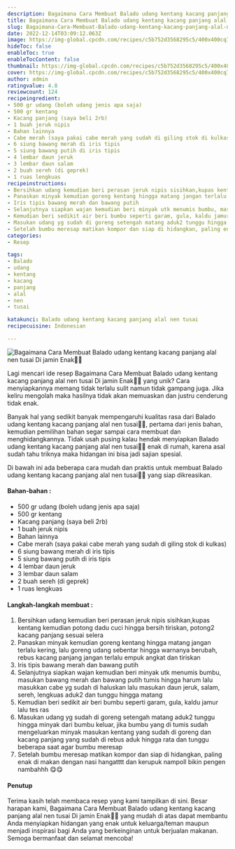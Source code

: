 ```yaml
---
description: Bagaimana Cara Membuat Balado udang kentang kacang panjang alal nen tusai Di jamin Enak"
title: Bagaimana Cara Membuat Balado udang kentang kacang panjang alal nen tusai Di jamin Enak
slug: Bagaimana-Cara-Membuat-Balado-udang-kentang-kacang-panjang-alal-nen-tusai-Di-jamin-Enak
date: 2022-12-14T03:09:12.063Z
image: https://img-global.cpcdn.com/recipes/c5b752d3568295c5/400x400cq70/photo.jpg
hideToc: false
enableToc: true
enableTocContent: false
thumbnail: https://img-global.cpcdn.com/recipes/c5b752d3568295c5/400x400cq70/photo.jpg
cover: https://img-global.cpcdn.com/recipes/c5b752d3568295c5/400x400cq70/photo.jpg
author: admin
ratingvalue: 4.8
reviewcount: 124
recipeingredient:
- 500 gr udang (boleh udang jenis apa saja)
- 500 gr kentang
- Kacang panjang (saya beli 2rb)
- 1 buah jeruk nipis
- Bahan lainnya
- Cabe merah (saya pakai cabe merah yang sudah di giling stok di kulkas)
- 6 siung bawang merah di iris tipis
- 5 siung bawang putih di iris tipis
- 4 lembar daun jeruk
- 3 lembar daun salam
- 2 buah sereh (di geprek)
- 1 ruas lengkuas
recipeinstructions:
- Bersihkan udang kemudian beri perasan jeruk nipis sisihkan,kupas kentang kemudian potong dadu cuci hingga bersih tiriskan, potong2 kacang panjang sesuai selera
- Panaskan minyak kemudian goreng kentang hingga matang jangan terlalu kering, lalu goreng udang sebentar hingga warnanya berubah, rebus kacang panjang jangan terlalu empuk angkat dan tiriskan
- Iris tipis bawang merah dan bawang putih
- Selanjutnya siapkan wajan kemudian beri minyak utk menumis bumbu, masukan bawang merah dan bawang putih tumis hingga harum lalu masukkan cabe yg sudah di haluskan lalu masukan daun jeruk, salam, sereh, lengkuas aduk2 dan tunggu hingga matang
- Kemudian beri sedikit air beri bumbu seperti garam, gula, kaldu jamur lalu tes ras
- Masukan udang yg sudah di goreng setengah matang aduk2 tunggu hingga minyak dari bumbu keluar, jika bumbu yang di tumis sudah mengeluarkan minyak masukan kentang yang sudah di goreng dan kacang panjang yang sudah di rebus aduk hingga rata dan tunggu beberapa saat agar bumbu meresap
- Setelah bumbu meresap matikan kompor dan siap di hidangkan, paling enak di makan dengan nasi hangatttt dan kerupuk nampoll bikin pengen nambahhh 😋😋
categories:
- Resep

tags:
- Balado
- udang
- kentang
- kacang
- panjang
- alal
- nen
- tusai

katakunci: Balado udang kentang kacang panjang alal nen tusai
recipecuisine: Indonesian

---
```


![Bagaimana Cara Membuat Balado udang kentang kacang panjang alal nen tusai Di jamin Enak👩‍🍳](https://img-global.cpcdn.com/recipes/c5b752d3568295c5/400x400cq70/photo.jpg)

Lagi mencari ide resep Bagaimana Cara Membuat Balado udang kentang kacang panjang alal nen tusai Di jamin Enak👩‍🍳 yang unik? Cara menyiapkannya memang tidak terlalu sulit namun tidak gampang juga. Jika keliru mengolah maka hasilnya tidak akan memuaskan dan justru cenderung tidak enak.

Banyak hal yang sedikit banyak mempengaruhi kualitas rasa dari Balado udang kentang kacang panjang alal nen tusai👩‍🍳, pertama dari jenis bahan, kemudian pemilihan bahan segar sampai cara membuat dan menghidangkannya. Tidak usah pusing kalau hendak menyiapkan Balado udang kentang kacang panjang alal nen tusai👩‍🍳 enak di rumah, karena asal sudah tahu triknya maka hidangan ini bisa jadi sajian spesial.

Di bawah ini ada beberapa cara mudah dan praktis untuk membuat Balado udang kentang kacang panjang alal nen tusai👩‍🍳 yang siap dikreasikan.

<!--inarticleads1-->

#### Bahan-bahan :

- 500 gr udang (boleh udang jenis apa saja)
- 500 gr kentang
- Kacang panjang (saya beli 2rb)
- 1 buah jeruk nipis
- Bahan lainnya
- Cabe merah (saya pakai cabe merah yang sudah di giling stok di kulkas)
- 6 siung bawang merah di iris tipis
- 5 siung bawang putih di iris tipis
- 4 lembar daun jeruk
- 3 lembar daun salam
- 2 buah sereh (di geprek)
- 1 ruas lengkuas

<!--inarticleads2-->

#### Langkah-langkah membuat :

1. Bersihkan udang kemudian beri perasan jeruk nipis sisihkan,kupas kentang kemudian potong dadu cuci hingga bersih tiriskan, potong2 kacang panjang sesuai selera
1. Panaskan minyak kemudian goreng kentang hingga matang jangan terlalu kering, lalu goreng udang sebentar hingga warnanya berubah, rebus kacang panjang jangan terlalu empuk angkat dan tiriskan
1. Iris tipis bawang merah dan bawang putih
1. Selanjutnya siapkan wajan kemudian beri minyak utk menumis bumbu, masukan bawang merah dan bawang putih tumis hingga harum lalu masukkan cabe yg sudah di haluskan lalu masukan daun jeruk, salam, sereh, lengkuas aduk2 dan tunggu hingga matang
1. Kemudian beri sedikit air beri bumbu seperti garam, gula, kaldu jamur lalu tes ras
1. Masukan udang yg sudah di goreng setengah matang aduk2 tunggu hingga minyak dari bumbu keluar, jika bumbu yang di tumis sudah mengeluarkan minyak masukan kentang yang sudah di goreng dan kacang panjang yang sudah di rebus aduk hingga rata dan tunggu beberapa saat agar bumbu meresap
1. Setelah bumbu meresap matikan kompor dan siap di hidangkan, paling enak di makan dengan nasi hangatttt dan kerupuk nampoll bikin pengen nambahhh 😋😋

#### Penutup

Terima kasih telah membaca resep yang kami tampilkan di sini. Besar harapan kami, Bagaimana Cara Membuat Balado udang kentang kacang panjang alal nen tusai Di jamin Enak👩‍🍳 yang mudah di atas dapat membantu Anda menyiapkan hidangan yang enak untuk keluarga/teman maupun menjadi inspirasi bagi Anda yang berkeinginan untuk berjualan makanan. Semoga bermanfaat dan selamat mencoba!